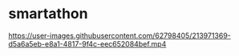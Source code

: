 # smartathon


https://user-images.githubusercontent.com/62798405/213971369-d5a6a5eb-e8a1-4817-9f4c-eec652084bef.mp4

